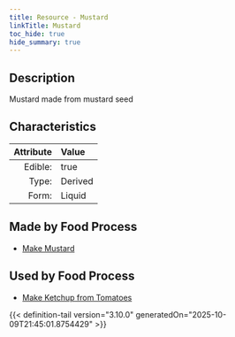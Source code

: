 ```yaml
---
title: Resource - Mustard
linkTitle: Mustard
toc_hide: true
hide_summary: true
---
```

<!-- This is generated by the MarsSim HelpGenertor, do not edit. -->

## Description
Mustard made from mustard seed

## Characteristics

| Attribute      | Value |
|--------:|:------|
|Edible:|true|
|Type:|Derived|
|Form:|Liquid|
 



## Made by Food Process

- [Make Mustard](/docs/definitions/food/make-mustard)

    
## Used by Food Process

- [Make Ketchup from Tomatoes](/docs/definitions/food/make-ketchup-from-tomatoes)



{{< definition-tail version="3.10.0" generatedOn="2025-10-09T21:45:01.8754429" >}}


